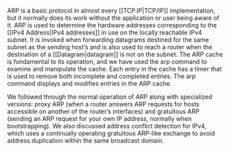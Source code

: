 ARP is a basic protocol in almost every [[TCP.IP|TCP/IP]] implementation, but it normally does its work without the application or user being aware of it. ARP is used to determine the hardware addresses corresponding to the [[IPv4 Address|IPv4 addresses]] in use on the locally reachable IPv4 subnet. It is invoked when forwarding datagrams destined for the same subnet as the sending host’s and is also used to reach a router when the destination of a [[Datagram|datagram]] is not on the subnet. The ARP cache is fundamental to its operation, and we have used the arp command to examine and manipulate the cache. Each entry in the cache has a timer that is used to remove both incomplete and completed entries. The arp command displays and modifies entries in the ARP cache. 

We followed through the normal operation of ARP along with specialized versions: proxy ARP (when a router answers ARP requests for hosts accessible on another of the router’s interfaces) and gratuitous ARP (sending an ARP request for your own IP address, normally when bootstrapping). We also discussed address conflict detection for IPv4, which uses a continually operating gratuitous ARP-like exchange to avoid address duplication within the same broadcast domain. 